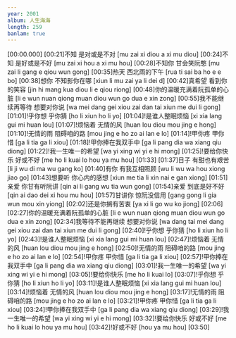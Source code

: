 ```yaml
---
year: 2001
album: 人生海海
length: 259
banlam: true
---
```

[00:00.000]
[00:21]不知 是对或是不对 [mu zai xi diou a xi mu diou]
[00:24]不知 是好或是不好 [mu zai xi hou a xi mu hou]
[00:28]不知你 甘会笑阮憨 [mu zai li gang e qiou wun gong]
[00:35]热天 西北雨的下午 [rua ti sai ba ho e e bo]
[00:38]想你 不知影你在哪 [xiun li mu zai ya li dei d]
[00:42]真希望 看到你的笑容 [jin hi mang  kua diou li e qiou riong]
[00:48]你的温暖充满着阮孤单的心脏 [li e wun nuan qiong muan diou wun go dua e xin zong]
[00:55]我不能继续再等待 想要对你说 [wa mei dang gei xiou zai dan tai  xiun me dui li gong]
[01:01]!乎你想 乎你猜 [ho li xiun  ho li yo]
[01:04]!是谁人整眠烦恼 [xi xia lang gui mi huan lou]
[01:07]!烦恼着 无情的风 [huan lou diou  mou jing e hong]
[01:10]!无情的雨 阻碍咱的路 [mou jing e ho  zo ai lan e lo]
[01:14]!甲你疼 甲你惜 [ga li tia  ga li xiou]
[01:18]!甲你捧在我双手中 [ga li pang dia wa xiang qiu diong]
[01:22]!我一生唯一的希望 [wa yi xing wi yi e hi mong]
[01:25]!要给你快乐 好或不好 [me ho li kuai lo hou ya mu hou]
[01:33]
[01:37]日子 有甜也有艰苦 [li ji wu di ma wu gang ko]
[01:40]有你 有我互相照顾 [wu li wu wa hou xiong jiao go]
[01:43]想要听 你心内的感想 [xiun me tia  li xin nai e gan xiong]
[01:51]亲爱 你甘有听阮讲 [qin ai  li gang wu tia wun gong]
[01:54]亲爱 到底是好不好 [qin ai  dao dei xi hou mu hou]
[01:57]甘讲你 惊阮没信用 [gang gong li gia wun mou xin yiong]
[02:02]还是你搁有苦衷 [ya xi li go wu ko jiong]
[02:06]
[02:27]你的温暖充满着阮孤单的心脏 [li e wun nuan qiong muan diou wun go dua e xin zong]
[02:34]我等待不能再继续 想要对你说 [wa dang tai mei dang gei xiou zai dan tai  xiun me dui li gong]
[02:40]!乎你想 乎你猜 [ho li xiun  ho li yo]
[02:43]!是谁人整眠烦恼 [xi xia lang gui mi huan lou]
[02:47]!烦恼着 无情的风 [huan lou diou  mou jing e hong]
[02:50]!无情的雨 阻碍咱的路 [mou jing e ho  zo ai lan e lo]
[02:54]!甲你疼 甲你惜 [ga li tia  ga li xiou]
[02:57]!甲你捧在我双手中 [ga li pang dia wa xiang qiu diong]
[03:01]!我一生唯一的希望 [wa yi xing wi yi e hi mong]
[03:05]!要给你快乐 [me ho li kuai lo]
[03:07]!乎你想 乎你猜 [ho li xiun  ho li yo]
[03:11]!是谁人整眠烦恼 [xi xia lang gui mi huan lou]
[03:14]!烦恼着 无情的风 [huan lou diou  mou jing e hong]
[03:17]!无情的雨 阻碍咱的路 [mou jing e ho  zo ai lan e lo]
[03:21]!甲你疼 甲你惜 [ga li tia  ga li xiou]
[03:24]!甲你捧在我双手中 [ga li pang dia wa xiang qiu diong]
[03:29]!我一生唯一的希望 [wa yi xing wi yi e hi mong]
[03:32]!要给你快乐 好或不好 [me ho li kuai lo hou ya mu hou]
[03:42]!好或不好 [hou ya mu hou]
[03:50]